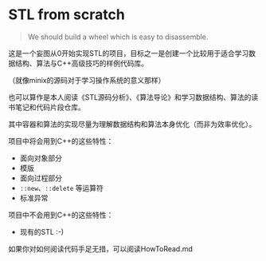 # STL from scratch

> We should build a wheel which is easy to disassemble.

这是一个妄图从0开始实现STL的项目，目标之一是创建一个比较用于适合学习数据结构、算法与C++高级技巧的样例代码库。

（就像minix的源码对于学习操作系统的意义那样）

也可以算作是本人阅读《STL源码分析》、《算法导论》和学习数据结构、算法的读书笔记和代码片段仓库。

其中容器和算法的实现尽量为理解数据结构和算法本身优化（而非为效率优化）。

项目中将会用到C++的这些特性：

- 面向对象部分
- 模版
- 面向过程部分
- `::new`、`::delete` 等运算符
- 标准异常

项目中不会用到C++的这些特性：

- 现有的STL :-)

如果你对如何阅读代码手足无措，可以阅读HowToRead.md